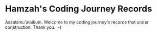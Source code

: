 # Hamzah's Coding Journey Records
Assalamu'alaikum. 
Welcome to my coding journey's records that under construction. Thank you. ;-)
